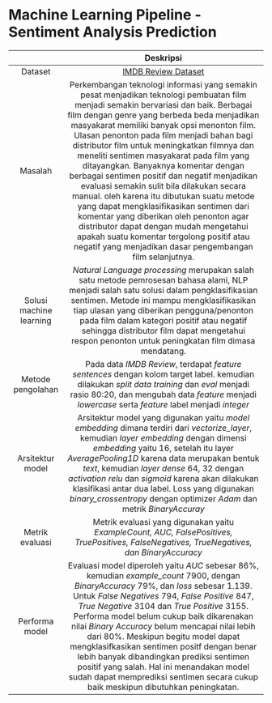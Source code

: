 # Machine Learning Pipeline - Sentiment Analysis Prediction

|                         |                                                                                                                                                                                                                                                                                                                                                                                                 **Deskripsi**                                                                                                                                                                                                                                                                                                                                                                                                |
|:-----------------------:|:------------------------------------------------------------------------------------------------------------------------------------------------------------------------------------------------------------------------------------------------------------------------------------------------------------------------------------------------------------------------------------------------------------------------------------------------------------------------------------------------------------------------------------------------------------------------------------------------------------------------------------------------------------------------------------------------------------------------------------------------------------------------------------------------------------:|
| Dataset                 | [IMDB Review Dataset](https://www.kaggle.com/datasets/columbine/imdb-dataset-sentiment-analysis-in-csv-format?select=Train.csv)                                                                                                                                                                                                                                                                                                                                                                                                                                                                                                                                                                                                                                                                              |
| Masalah                 | Perkembangan teknologi informasi yang semakin pesat menjadikan teknologi pembuatan film menjadi semakin bervariasi dan baik. Berbagai film dengan genre yang berbeda beda menjadikan masyakarat memiliki banyak opsi menonton film. Ulasan penonton pada film menjadi bahan bagi distributor film untuk meningkatkan filmnya dan meneliti sentimen masyakarat pada film yang ditayangkan. Banyaknya komentar dengan berbagai sentimen positif dan negatif menjadikan evaluasi semakin sulit bila  dilakukan secara manual. oleh karena itu dibutukan suatu metode yang dapat mengklasifikasikan sentimen dari komentar yang diberikan oleh penonton agar distributor dapat dengan mudah mengetahui apakah suatu komentar tergolong positif atau negatif yang menjadikan dasar pengembangan film selanjutnya. |
| Solusi machine learning | _Natural Language processing_ merupakan salah satu metode pemrosesan bahasa alami, NLP menjadi salah satu solusi dalam pengklasifikasian sentimen. Metode ini mampu  mengklasifikasikan tiap ulasan yang diberikan pengguna/penonton pada film dalam kategori positif atau negatif sehingga distributor film dapat mengetahui respon penonton  untuk peningkatan film dimasa mendatang.                                                                                                                                                                                                                                                                                                                                                                                                                      |
| Metode pengolahan       | Pada data _IMDB Review_, terdapat _feature_ _sentences_ dengan kolom target label. kemudian dilakukan _split data training_ dan _eval_ menjadi rasio 80:20,  dan mengubah data _feature_ menjadi _lowercase_ serta _feature_ label menjadi _integer_                                                                                                                                                                                                                                                                                                                                                                                                                                                                                                                                                         |
| Arsitektur model        | Arsitektur model yang digunakan yaitu _model embedding_ dimana terdiri dari _vectorize_layer_, kemudian _layer embedding_ dengan dimensi _embedding_ yaitu 16, setelah  itu layer _AveragePooling1D_ karena data merupakan bentuk _text_, kemudian _layer dense_ 64, 32 dengan _activation relu_ dan _sigmoid_ karena akan dilakukan klasifikasi  antar dua label. Loss yang digunakan *binary_crossentropy* dengan optimizer _Adam_ dan metrik _BinaryAccuray_                                                                                                                                                                                                                                                                                                                                              |
| Metrik evaluasi         | Metrik evaluasi yang digunakan yaitu _ExampleCount, AUC, FalsePositives, TruePositives, FalseNegatives, TrueNegatives, dan BinaryAccuracy_                                                                                                                                                                                                                                                                                                                                                                                                                                                                                                                                                                                                                                                                   |
| Performa model          | Evaluasi model diperoleh yaitu _AUC_ sebesar 86%, kemudian _example_count_ 7900, dengan _BinaryAccuracy_ 79%, dan _loss_ sebesar 1.139. Untuk _False Negatives_ 794,  _False Positive_ 847, _True Negative_ 3104 dan _True Positive_ 3155. Performa model belum cukup baik dikarenakan nilai _Binary Accuracy_ belum mencapai nilai lebih dari 80%. Meskipun begitu model dapat mengklasifkasikan sentimen positf dengan benar lebih banyak dibandingkan prediksi sentimen positif yang salah. Hal ini menandakan model sudah dapat memprediksi sentimen secara cukup baik meskipun dibutuhkan peningkatan.                                                                                                                                                                                                  |

